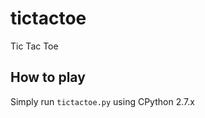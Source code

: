 tictactoe
=========

Tic Tac Toe

How to play
--------------

Simply run ``tictactoe.py`` using CPython 2.7.x
